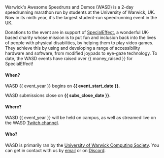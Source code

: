 <div class="col-6">
<div class="content backing">

Warwick's Awesome Speedruns and Demos (WASD) is a 2-day speedrunning marathon run by students at the University of Warwick, UK. Now in its ninth year, it's the largest student-run speedrunning event in the UK.

Donations to the event are in support of [SpecialEffect](https://specialeffect.org.uk/), a wonderful UK-based charity whose mission is to put fun and inclusion back into the lives of people with physical disabilities, by helping them to play video games. They achieve this by using and developing a range of accessibility hardware and software, from modified joypads to eye-gaze technology. To date, the WASD events have raised over {{ money_raised }} for SpecialEffect!

</div>
</div>

<div class="col-6">
<div class="content backing">

<h4 class="title is-size-4">When?</h4>

WASD {{ event_year }} begins on **{{ event_start_date }}**.

WASD submissions close on **{{ subs_close_date }}**.

<h4 class="title is-size-4">Where?</h4>

WASD {{ event_year }} will be held on campus, as well as streamed live on the WASD [Twitch channel](https://warwickspeed.run/twitch).

<h4 class="title is-size-4">Who?</h4>

WASD is primarily ran by the [University of Warwick Computing Society](https://uwcs.co.uk). You can get in contact with us by [email](mailto:contact@warwickspeed.run) or on [Discord](/discord).

</div>
</div>